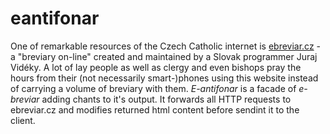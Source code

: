 # eantifonar

One of remarkable resources of the Czech Catholic internet is [ebreviar.cz](http://ebreviar.cz) - a "breviary on-line"
created and maintained by a Slovak programmer Juraj Vidéky. A lot of lay people as well as clergy and even bishops
pray the hours from their (not necessarily smart-)phones using this website instead of carrying a volume of breviary with them.
*E-antifonar* is a facade of *e-breviar* adding chants to it's output.
It forwards all HTTP requests to ebreviar.cz and modifies returned html content before sendint it to the client.

